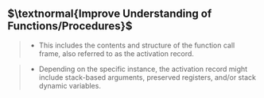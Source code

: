 ## $\textnormal{Improve Understanding of Functions/Procedures}$

> - This includes the contents and structure of the function call <br />
    frame, also referred to as the activation record.

> - Depending on the specific instance, the activation record might <br />
    include stack-based arguments, preserved registers, and/or stack <br />
    dynamic variables.
